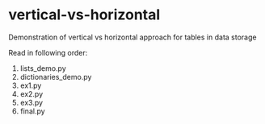 # vertical-vs-horizontal
Demonstration of vertical vs horizontal approach for tables in data storage

Read in following order:
1. lists_demo.py
2. dictionaries_demo.py
3. ex1.py
4. ex2.py
5. ex3.py
6. final.py
